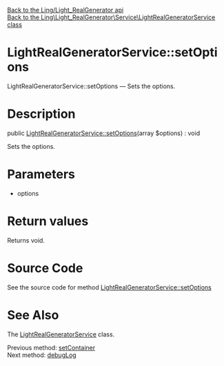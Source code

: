 [Back to the Ling/Light_RealGenerator api](https://github.com/lingtalfi/Light_RealGenerator/blob/master/doc/api/Ling/Light_RealGenerator.md)<br>
[Back to the Ling\Light_RealGenerator\Service\LightRealGeneratorService class](https://github.com/lingtalfi/Light_RealGenerator/blob/master/doc/api/Ling/Light_RealGenerator/Service/LightRealGeneratorService.md)


LightRealGeneratorService::setOptions
================



LightRealGeneratorService::setOptions — Sets the options.




Description
================


public [LightRealGeneratorService::setOptions](https://github.com/lingtalfi/Light_RealGenerator/blob/master/doc/api/Ling/Light_RealGenerator/Service/LightRealGeneratorService/setOptions.md)(array $options) : void




Sets the options.




Parameters
================


- options

    


Return values
================

Returns void.








Source Code
===========
See the source code for method [LightRealGeneratorService::setOptions](https://github.com/lingtalfi/Light_RealGenerator/blob/master/Service/LightRealGeneratorService.php#L196-L199)


See Also
================

The [LightRealGeneratorService](https://github.com/lingtalfi/Light_RealGenerator/blob/master/doc/api/Ling/Light_RealGenerator/Service/LightRealGeneratorService.md) class.

Previous method: [setContainer](https://github.com/lingtalfi/Light_RealGenerator/blob/master/doc/api/Ling/Light_RealGenerator/Service/LightRealGeneratorService/setContainer.md)<br>Next method: [debugLog](https://github.com/lingtalfi/Light_RealGenerator/blob/master/doc/api/Ling/Light_RealGenerator/Service/LightRealGeneratorService/debugLog.md)<br>

